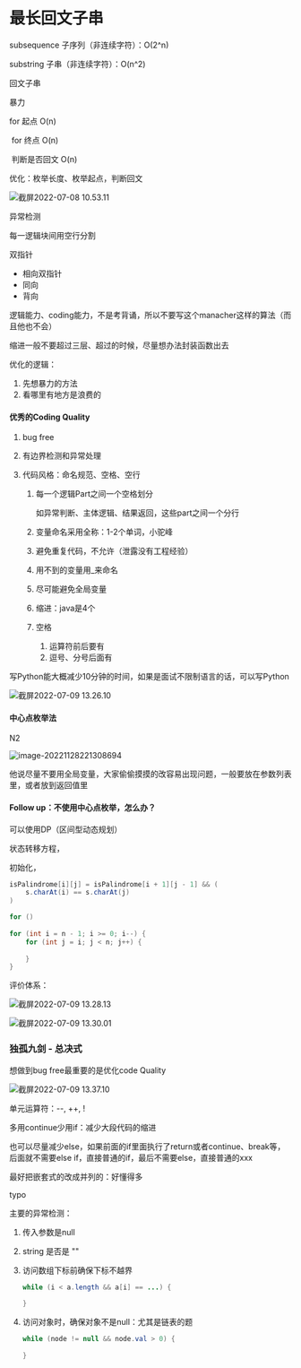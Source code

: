 # 最长回文子串

subsequence 子序列（非连续字符）：O(2^n)

substring 子串（非连续字符）：O(n^2)



回文子串

暴力

for 起点 O(n)

​	for 终点 O(n)

​		判断是否回文 O(n)



优化：枚举长度、枚举起点，判断回文

![截屏2022-07-08 10.53.11](https://xingqiu-tuchuang-1256524210.cos.ap-shanghai.myqcloud.com/3978/%E6%88%AA%E5%B1%8F2022-07-08%2010.53.11.png)

异常检测

每一逻辑块间用空行分割



双指针

- 相向双指针
- 同向
- 背向



逻辑能力、coding能力，不是考背诵，所以不要写这个manacher这样的算法（而且他也不会）



缩进一般不要超过三层、超过的时候，尽量想办法封装函数出去





优化的逻辑：

1. 先想暴力的方法
2. 看哪里有地方是浪费的





#### 优秀的Coding Quality

1. bug free

2. 有边界检测和异常处理

3. 代码风格：命名规范、空格、空行

   1. 每一个逻辑Part之间一个空格划分

      如异常判断、主体逻辑、结果返回，这些part之间一个分行

   1. 变量命名采用全称：1-2个单词，小驼峰
   2. 避免重复代码，不允许（泄露没有工程经验）
   3. 用不到的变量用_来命名
   4. 尽可能避免全局变量
   5. 缩进：java是4个
   6. 空格
      1. 运算符前后要有
      2. 逗号、分号后面有

写Python能大概减少10分钟的时间，如果是面试不限制语言的话，可以写Python



![截屏2022-07-09 13.26.10](https://xingqiu-tuchuang-1256524210.cos.ap-shanghai.myqcloud.com/3978/%E6%88%AA%E5%B1%8F2022-07-09%2013.26.10.png)



#### 中心点枚举法

N2

![image-20221128221308694](https://xingqiu-tuchuang-1256524210.cos.ap-shanghai.myqcloud.com/3978/image-20221128221308694.png)







他说尽量不要用全局变量，大家偷偷摸摸的改容易出现问题，一般要放在参数列表里，或者放到返回值里



#### Follow up：不使用中心点枚举，怎么办？

可以使用DP（区间型动态规划）



状态转移方程，

初始化，

```java
isPalindrome[i][j] = isPalindrome[i + 1][j - 1] && (
	s.charAt(i) == s.charAt(j)
)

for ()
    
for (int i = n - 1; i >= 0; i--) {
    for (int j = i; j < n; j++) {
        
    }
}
```



评价体系：

![截屏2022-07-09 13.28.13](https://xingqiu-tuchuang-1256524210.cos.ap-shanghai.myqcloud.com/3978/%E6%88%AA%E5%B1%8F2022-07-09%2013.28.13.png)



![截屏2022-07-09 13.30.01](https://cdn.jsdelivr.net/gh/davidliuk/images@master/blog/%E6%88%AA%E5%B1%8F2022-07-09%2013.30.01.png)







### 独孤九剑 - 总决式

想做到bug free最重要的是优化code Quality



![截屏2022-07-09 13.37.10](https://xingqiu-tuchuang-1256524210.cos.ap-shanghai.myqcloud.com/3978/%E6%88%AA%E5%B1%8F2022-07-09%2013.37.10.png)



单元运算符：--, ++, !



多用continue少用if：减少大段代码的缩进

也可以尽量减少else，如果前面的if里面执行了return或者continue、break等，后面就不需要else if，直接普通的if，最后不需要else，直接普通的xxx



最好把嵌套式的改成并列的：好懂得多



typo





主要的异常检测：

1. 传入参数是null

2. string 是否是 ""

3. 访问数组下标前确保下标不越界

   ```java
   while (i < a.length && a[i] == ...) {
       
   }
   ```

   

4. 访问对象时，确保对象不是null：尤其是链表的题

   ```java
   while (node != null && node.val > 0) {
       
   }
   ```

   



